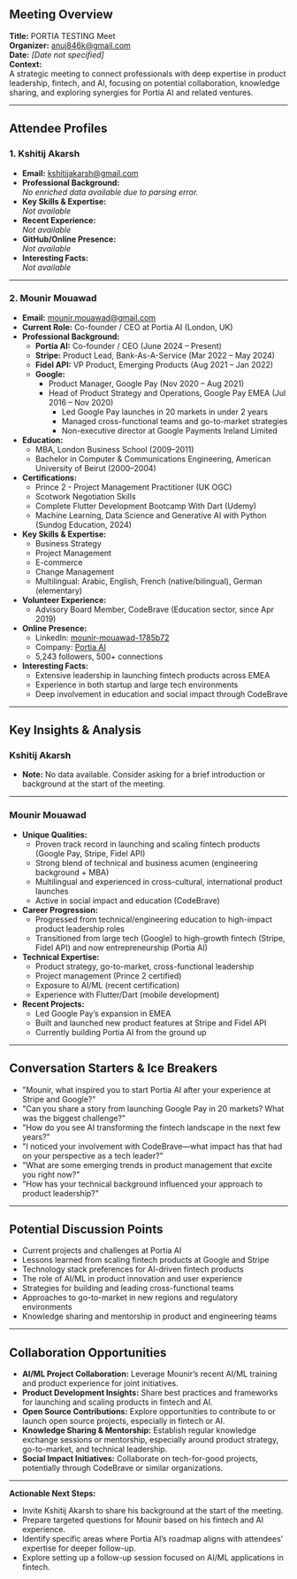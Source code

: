 ## Meeting Overview

**Title:** PORTIA TESTING Meet  
**Organizer:** anuj846k@gmail.com  
**Date:** _[Date not specified]_  
**Context:**  
A strategic meeting to connect professionals with deep expertise in product leadership, fintech, and AI, focusing on potential collaboration, knowledge sharing, and exploring synergies for Portia AI and related ventures.

---

## Attendee Profiles

### 1. Kshitij Akarsh

- **Email:** kshitijakarsh@gmail.com
- **Professional Background:**  
  _No enriched data available due to parsing error._
- **Key Skills & Expertise:**  
  _Not available_
- **Recent Experience:**  
  _Not available_
- **GitHub/Online Presence:**  
  _Not available_
- **Interesting Facts:**  
  _Not available_

---

### 2. Mounir Mouawad

- **Email:** mounir.mouawad@gmail.com
- **Current Role:** Co-founder / CEO at Portia AI (London, UK)
- **Professional Background:**
  - **Portia AI:** Co-founder / CEO (June 2024 – Present)
  - **Stripe:** Product Lead, Bank-As-A-Service (Mar 2022 – May 2024)
  - **Fidel API:** VP Product, Emerging Products (Aug 2021 – Jan 2022)
  - **Google:**
    - Product Manager, Google Pay (Nov 2020 – Aug 2021)
    - Head of Product Strategy and Operations, Google Pay EMEA (Jul 2016 – Nov 2020)
      - Led Google Pay launches in 20 markets in under 2 years
      - Managed cross-functional teams and go-to-market strategies
      - Non-executive director at Google Payments Ireland Limited
- **Education:**
  - MBA, London Business School (2009–2011)
  - Bachelor in Computer & Communications Engineering, American University of Beirut (2000–2004)
- **Certifications:**
  - Prince 2 - Project Management Practitioner (UK OGC)
  - Scotwork Negotiation Skills
  - Complete Flutter Development Bootcamp With Dart (Udemy)
  - Machine Learning, Data Science and Generative AI with Python (Sundog Education, 2024)
- **Key Skills & Expertise:**
  - Business Strategy
  - Project Management
  - E-commerce
  - Change Management
  - Multilingual: Arabic, English, French (native/bilingual), German (elementary)
- **Volunteer Experience:**
  - Advisory Board Member, CodeBrave (Education sector, since Apr 2019)
- **Online Presence:**
  - LinkedIn: [mounir-mouawad-1785b72](https://www.linkedin.com/in/mounir-mouawad-1785b72)
  - Company: [Portia AI](https://www.linkedin.com/company/portiaai)
  - 5,243 followers, 500+ connections
- **Interesting Facts:**
  - Extensive leadership in launching fintech products across EMEA
  - Experience in both startup and large tech environments
  - Deep involvement in education and social impact through CodeBrave

---

## Key Insights & Analysis

### Kshitij Akarsh

- **Note:** No data available. Consider asking for a brief introduction or background at the start of the meeting.

---

### Mounir Mouawad

- **Unique Qualities:**
  - Proven track record in launching and scaling fintech products (Google Pay, Stripe, Fidel API)
  - Strong blend of technical and business acumen (engineering background + MBA)
  - Multilingual and experienced in cross-cultural, international product launches
  - Active in social impact and education (CodeBrave)
- **Career Progression:**
  - Progressed from technical/engineering education to high-impact product leadership roles
  - Transitioned from large tech (Google) to high-growth fintech (Stripe, Fidel API) and now entrepreneurship (Portia AI)
- **Technical Expertise:**
  - Product strategy, go-to-market, cross-functional leadership
  - Project management (Prince 2 certified)
  - Exposure to AI/ML (recent certification)
  - Experience with Flutter/Dart (mobile development)
- **Recent Projects:**
  - Led Google Pay’s expansion in EMEA
  - Built and launched new product features at Stripe and Fidel API
  - Currently building Portia AI from the ground up

---

## Conversation Starters & Ice Breakers

- "Mounir, what inspired you to start Portia AI after your experience at Stripe and Google?"
- "Can you share a story from launching Google Pay in 20 markets? What was the biggest challenge?"
- "How do you see AI transforming the fintech landscape in the next few years?"
- "I noticed your involvement with CodeBrave—what impact has that had on your perspective as a tech leader?"
- "What are some emerging trends in product management that excite you right now?"
- "How has your technical background influenced your approach to product leadership?"

---

## Potential Discussion Points

- Current projects and challenges at Portia AI
- Lessons learned from scaling fintech products at Google and Stripe
- Technology stack preferences for AI-driven fintech products
- The role of AI/ML in product innovation and user experience
- Strategies for building and leading cross-functional teams
- Approaches to go-to-market in new regions and regulatory environments
- Knowledge sharing and mentorship in product and engineering teams

---

## Collaboration Opportunities

- **AI/ML Project Collaboration:** Leverage Mounir’s recent AI/ML training and product experience for joint initiatives.
- **Product Development Insights:** Share best practices and frameworks for launching and scaling products in fintech and AI.
- **Open Source Contributions:** Explore opportunities to contribute to or launch open source projects, especially in fintech or AI.
- **Knowledge Sharing & Mentorship:** Establish regular knowledge exchange sessions or mentorship, especially around product strategy, go-to-market, and technical leadership.
- **Social Impact Initiatives:** Collaborate on tech-for-good projects, potentially through CodeBrave or similar organizations.

---

**Actionable Next Steps:**
- Invite Kshitij Akarsh to share his background at the start of the meeting.
- Prepare targeted questions for Mounir based on his fintech and AI experience.
- Identify specific areas where Portia AI’s roadmap aligns with attendees’ expertise for deeper follow-up.
- Explore setting up a follow-up session focused on AI/ML applications in fintech.